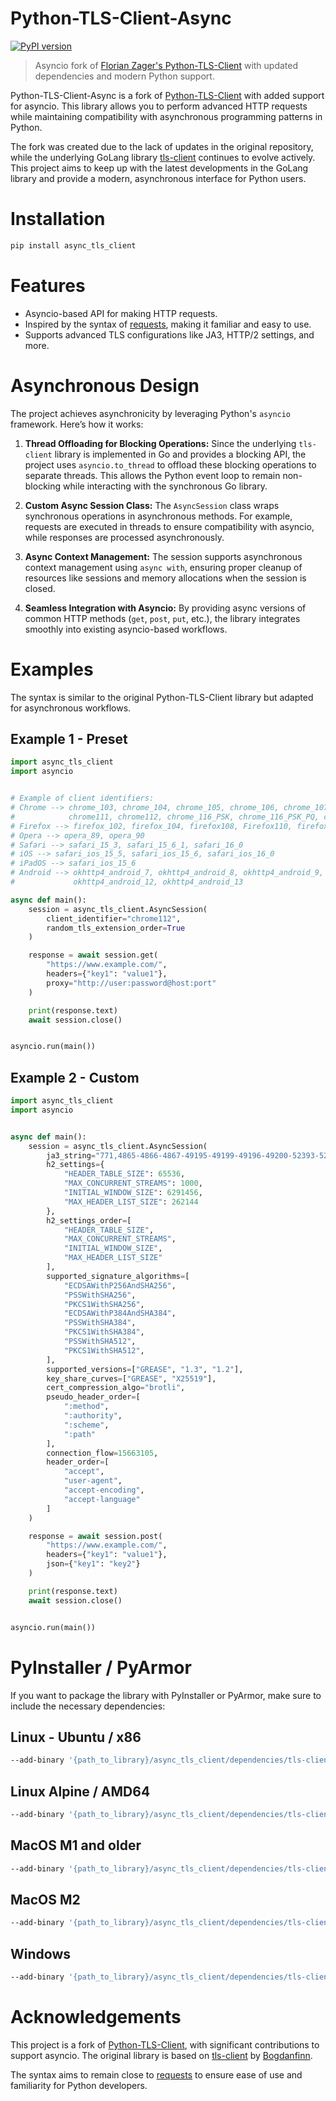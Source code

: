 # Python-TLS-Client-Async

[![PyPI version](https://img.shields.io/pypi/v/async_tls_client.svg)](https://pypi.org/project/async_tls_client/)

> Asyncio fork of [Florian Zager's Python-TLS-Client](https://github.com/FlorianREGAZ/Python-Tls-Client) 
> with updated dependencies and modern Python support.

Python-TLS-Client-Async is a fork of [Python-TLS-Client](https://github.com/FlorianREGAZ/Python-Tls-Client) with added
support for asyncio. This library allows you to perform advanced HTTP requests while maintaining compatibility with
asynchronous programming patterns in Python.

The fork was created due to the lack of updates in the original repository, while the underlying GoLang
library [tls-client](https://github.com/bogdanfinn/tls-client) continues to evolve actively. This project aims to keep
up with the latest developments in the GoLang library and provide a modern, asynchronous interface for Python users.

# Installation

```bash
pip install async_tls_client
```

# Features

- Asyncio-based API for making HTTP requests.
- Inspired by the syntax of [requests](https://github.com/psf/requests), making it familiar and easy to use.
- Supports advanced TLS configurations like JA3, HTTP/2 settings, and more.

# Asynchronous Design

The project achieves asynchronicity by leveraging Python's `asyncio` framework. Here’s how it works:

1. **Thread Offloading for Blocking Operations:**
   Since the underlying `tls-client` library is implemented in Go and provides a blocking API, the project uses
   `asyncio.to_thread` to offload these blocking operations to separate threads. This allows the Python event loop to
   remain non-blocking while interacting with the synchronous Go library.

2. **Custom Async Session Class:**
   The `AsyncSession` class wraps synchronous operations in asynchronous methods. For example, requests are executed in
   threads to ensure compatibility with asyncio, while responses are processed asynchronously.

3. **Async Context Management:**
   The session supports asynchronous context management using `async with`, ensuring proper cleanup of resources like
   sessions and memory allocations when the session is closed.

4. **Seamless Integration with Asyncio:**
   By providing async versions of common HTTP methods (`get`, `post`, `put`, etc.), the library integrates smoothly into
   existing asyncio-based workflows.

# Examples

The syntax is similar to the original Python-TLS-Client library but adapted for asynchronous workflows.

## Example 1 - Preset

```python
import async_tls_client
import asyncio


# Example of client identifiers:
# Chrome --> chrome_103, chrome_104, chrome_105, chrome_106, chrome_107, chrome_108, chrome109, chrome110,
#            chrome111, chrome112, chrome_116_PSK, chrome_116_PSK_PQ, chrome_117, chrome_120
# Firefox --> firefox_102, firefox_104, firefox108, Firefox110, firefox_117, firefox_120
# Opera --> opera_89, opera_90
# Safari --> safari_15_3, safari_15_6_1, safari_16_0
# iOS --> safari_ios_15_5, safari_ios_15_6, safari_ios_16_0
# iPadOS --> safari_ios_15_6
# Android --> okhttp4_android_7, okhttp4_android_8, okhttp4_android_9, okhttp4_android_10, okhttp4_android_11,
#             okhttp4_android_12, okhttp4_android_13

async def main():
    session = async_tls_client.AsyncSession(
        client_identifier="chrome112",
        random_tls_extension_order=True
    )

    response = await session.get(
        "https://www.example.com/",
        headers={"key1": "value1"},
        proxy="http://user:password@host:port"
    )

    print(response.text)
    await session.close()


asyncio.run(main())
```

## Example 2 - Custom

```python
import async_tls_client
import asyncio


async def main():
    session = async_tls_client.AsyncSession(
        ja3_string="771,4865-4866-4867-49195-49199-49196-49200-52393-52392-49171-49172-156-157-47-53,0-23-65281-10-11-35-16-5-13-18-51-45-43-27-17513,29-23-24,0",
        h2_settings={
            "HEADER_TABLE_SIZE": 65536,
            "MAX_CONCURRENT_STREAMS": 1000,
            "INITIAL_WINDOW_SIZE": 6291456,
            "MAX_HEADER_LIST_SIZE": 262144
        },
        h2_settings_order=[
            "HEADER_TABLE_SIZE",
            "MAX_CONCURRENT_STREAMS",
            "INITIAL_WINDOW_SIZE",
            "MAX_HEADER_LIST_SIZE"
        ],
        supported_signature_algorithms=[
            "ECDSAWithP256AndSHA256",
            "PSSWithSHA256",
            "PKCS1WithSHA256",
            "ECDSAWithP384AndSHA384",
            "PSSWithSHA384",
            "PKCS1WithSHA384",
            "PSSWithSHA512",
            "PKCS1WithSHA512",
        ],
        supported_versions=["GREASE", "1.3", "1.2"],
        key_share_curves=["GREASE", "X25519"],
        cert_compression_algo="brotli",
        pseudo_header_order=[
            ":method",
            ":authority",
            ":scheme",
            ":path"
        ],
        connection_flow=15663105,
        header_order=[
            "accept",
            "user-agent",
            "accept-encoding",
            "accept-language"
        ]
    )

    response = await session.post(
        "https://www.example.com/",
        headers={"key1": "value1"},
        json={"key1": "key2"}
    )

    print(response.text)
    await session.close()


asyncio.run(main())
```

# PyInstaller / PyArmor

If you want to package the library with PyInstaller or PyArmor, make sure to include the necessary dependencies:

## Linux - Ubuntu / x86

```bash
--add-binary '{path_to_library}/async_tls_client/dependencies/tls-client-x86.so:async_tls_client/dependencies'
```

## Linux Alpine / AMD64

```bash
--add-binary '{path_to_library}/async_tls_client/dependencies/tls-client-amd64.so:async_tls_client/dependencies'
```

## MacOS M1 and older

```bash
--add-binary '{path_to_library}/async_tls_client/dependencies/tls-client-x86.dylib:async_tls_client/dependencies'
```

## MacOS M2

```bash
--add-binary '{path_to_library}/async_tls_client/dependencies/tls-client-arm64.dylib:async_tls_client/dependencies'
```

## Windows

```bash
--add-binary '{path_to_library}/async_tls_client/dependencies/tls-client-64.dll;async_tls_client/dependencies'
```

# Acknowledgements

This project is a fork of [Python-TLS-Client](https://github.com/FlorianREGAZ/Python-Tls-Client), with significant
contributions to support asyncio. The original library is based
on [tls-client](https://github.com/bogdanfinn/tls-client) by [Bogdanfinn](https://github.com/bogdanfinn).

The syntax aims to remain close to [requests](https://github.com/psf/requests) to ensure ease of use and familiarity for
Python developers.

